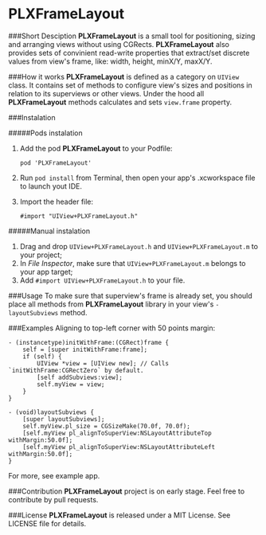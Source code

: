 # PLXFrameLayout

###Short Desciption
**PLXFrameLayout** is a small tool for positioning, sizing and arranging views without using CGRects. **PLXFrameLayout** also provides sets of convinient read-write properties that extract/set discrete values from view's frame, like: width, height, minX/Y, maxX/Y.

###How it works
**PLXFrameLayout** is defined as a category on `UIView` class. It contains set of methods to configure view's sizes and positions in relation to its superviews or other views. Under the hood all **PLXFrameLayout** methods calculates and sets `view.frame` property.

###Instalation

#####Pods instalation

1. Add the pod **PLXFrameLayout** to your Podfile:

	```
	pod 'PLXFrameLayout'
	```
2. Run ```pod install``` from Terminal, then open your app's .xcworkspace file to launch yout IDE.

3. Import the header file:
 
	```
	#import "UIView+PLXFrameLayout.h"
	```

#####Manual instalation
1. Drag and drop `UIView+PLXFrameLayout.h` and `UIView+PLXFrameLayout.m`  to your project;
2. In *File Inspector*, make sure that `UIView+PLXFrameLayout.m` belongs to your app target;
3. Add `#import UIView+PLXFrameLayout.h` to your file.

###Usage
To make sure that superview's frame is already set, you should place all methods from **PLXFrameLayout** library in your view's ```-layoutSubviews``` method.


###Examples
Aligning to top-left corner with 50 points margin:

```
- (instancetype)initWithFrame:(CGRect)frame {
	self = [super initWithFrame:frame];
	if (self) {
		UIView *view = [UIView new]; // Calls `initWithFrame:CGRectZero` by default.
		[self addSubviews:view];
		self.myView = view;
	}
}

- (void)layoutSubviews {
	[super layoutSubviews];
	self.myView.pl_size = CGSizeMake(70.0f, 70.0f);
	[self.myView pl_alignToSuperView:NSLayoutAttributeTop withMargin:50.0f];
	[self.myView pl_alignToSuperView:NSLayoutAttributeLeft withMargin:50.0f];
}
```

For more, see example app.

###Contribution
**PLXFrameLayout** project is on early stage. Feel free to contribute by pull requests.

###License
**PLXFrameLayout** is released under a MIT License. See LICENSE file for details.